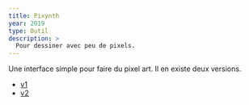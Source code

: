 ```yaml
---
title: Pixynth
year: 2019
type: Outil
description: >
  Pour dessiner avec peu de pixels.
---
```


Une interface simple pour faire du pixel art. Il en existe deux versions.

- [v1](https://achtaitaipai.itch.io/pixynth)
- [v2](https://achtaitaipai.itch.io/pixynth2)
